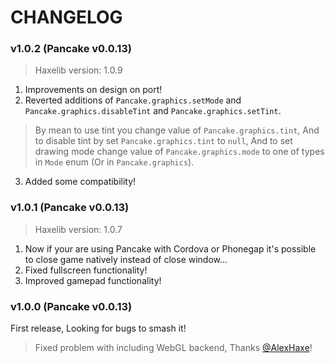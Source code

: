 # CHANGELOG

### v1.0.2 (Pancake v0.0.13)

> Haxelib version: 1.0.9

1. Improvements on design on port!
2. Reverted additions of `Pancake.graphics.setMode` and `Pancake.graphics.disableTint` and `Pancake.graphics.setTint`.

> By mean to use tint you change value of `Pancake.graphics.tint`, And to disable tint by set `Pancake.graphics.tint` to `null`, And to set drawing mode change value of `Pancake.graphics.mode` to one of types in `Mode` enum (Or in `Pancake.graphics`).

3. Added some compatibility!

### v1.0.1 (Pancake v0.0.13)

> Haxelib version: 1.0.7

1. Now if your are using Pancake with Cordova or Phonegap it's possible to close game natively instead of close window...
2. Fixed fullscreen functionality!
3. Improved gamepad functionality!

### v1.0.0 (Pancake v0.0.13)

First release, Looking for bugs to smash it!

> Fixed problem with including WebGL backend, Thanks [@AlexHaxe](https://github.com/AlexHaxe)!
